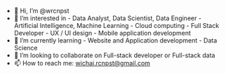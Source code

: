 - 👋 Hi, I’m @wrcnpst
- 👀 I’m interested in 
       - Data Analyst, Data Scientist, Data Engineer
       - Artificial Intelligence, Machine Learning
       - Cloud computing
       - Full Stack Developer
       - UX / UI design
       - Mobile application development
- 🌱 I’m currently learning 
       - Website and Application development
       - Data Science
- 💞️ I’m looking to collaborate on Full-stack developer or Full-stack data
- 📫 How to reach me: wichai.rcnpst@gmail.com

<!---
wrcnpst/wrcnpst is a ✨ special ✨ repository because its `README.md` (this file) appears on your GitHub profile.
You can click the Preview link to take a look at your changes.
--->
